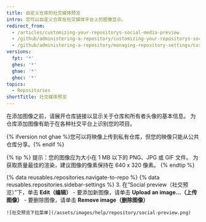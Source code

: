 ```yaml
---
title: 自定义仓库的社交媒体预览
intro: 您可以自定义仓库在社交媒体平台上的图像显示。
redirect_from:
  - /articles/customizing-your-repositorys-social-media-preview
  - /github/administering-a-repository/customizing-your-repositorys-social-media-preview
  - /github/administering-a-repository/managing-repository-settings/customizing-your-repositorys-social-media-preview
versions:
  fpt: '*'
  ghes: '*'
  ghae: '*'
  ghec: '*'
topics:
  - Repositories
shortTitle: 社交媒体预览
---
```


在添加图像之前，请展开仓库链接以显示关于仓库和所有者头像的基本信息。 为仓库添加图像有助于在各种社交平台上识别您的项目。

{% ifversion not ghae %}您可以将映像上传到私有仓库，但您的映像只能从公共仓库分享。{% endif %}

{% tip %}
提示：您的图像应为大小在 1 MB 以下的 PNG、JPG 或 GIF 文件。 为获取质量最佳的渲染，建议图像的像素保持在 640 x 320 像素。
{% endtip %}

{% data reusables.repositories.navigate-to-repo %}
{% data reusables.repositories.sidebar-settings %}
3. 在“Social preview（社交预览）”下，单击 **Edit（编辑）**
    - 要添加新图像，请单击 **Upload an image...（上传图像）**
    - 要删除图像，请单击 **Remove image（删除图像）**

    ![社交预览下拉菜单](/assets/images/help/repository/social-preview.png)
